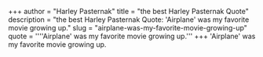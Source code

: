 +++
author = "Harley Pasternak"
title = "the best Harley Pasternak Quote"
description = "the best Harley Pasternak Quote: 'Airplane' was my favorite movie growing up."
slug = "airplane-was-my-favorite-movie-growing-up"
quote = ''''Airplane' was my favorite movie growing up.'''
+++
'Airplane' was my favorite movie growing up.

